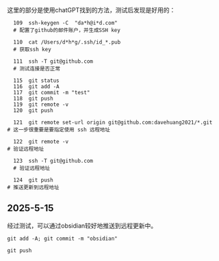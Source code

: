 
这里的部分是使用chatGPT找到的方法，测试后发现是好用的：

```
  109  ssh-keygen -C  "da*h@i*d.com"
  # 配置了github的邮件账户，并生成SSH key
  
  110  cat /Users/d*h*g/.ssh/id_*.pub
  # 获取ssh key
  
  111  ssh -T git@github.com
  # 测试连接是否正常
  
  115  git status
  116  git add -A
  117  git commit -m "test"
  118  git push
  119  git remote -v
  120  git push

  121  git remote set-url origin git@github.com:davehuang2021/*.git
# 这一步很重要是要指定使用 ssh 远程地址

  122  git remote -v
# 验证远程地址

  123  ssh -T git@github.com
  # 验证远程地址
  
  124  git push
# 推送更新到远程地址

```


## 2025-5-15

经过测试，可以通过obsidian较好地推送到远程更新中。

```
git add -A; git commit -m "obsidian"

git push

```
